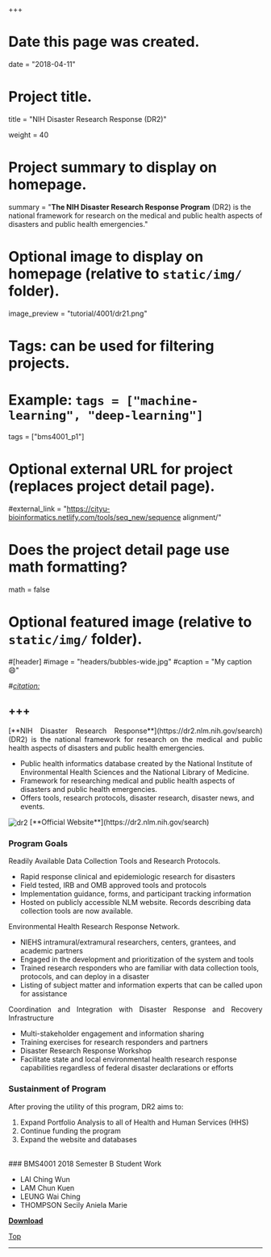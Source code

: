+++
# Date this page was created.
date = "2018-04-11"

# Project title.
title = "NIH Disaster Research Response (DR2)"

weight = 40
# Project summary to display on homepage.
summary = "**The NIH Disaster Research Response Program** (DR2) is the national framework for research on the medical and public health aspects of disasters and public health emergencies."

# Optional image to display on homepage (relative to `static/img/` folder).
image_preview = "tutorial/4001/dr21.png"

# Tags: can be used for filtering projects.
# Example: `tags = ["machine-learning", "deep-learning"]`
tags = ["bms4001_p1"]

# Optional external URL for project (replaces project detail page).
#external_link = "https://cityu-bioinformatics.netlify.com/tools/seq_new/sequence alignment/"


# Does the project detail page use math formatting?
math = false

# Optional featured image (relative to `static/img/` folder).
#[header]
#image = "headers/bubbles-wide.jpg"
#caption = "My caption :smile:"

#*[citation:](http://www.sequence-alignment.com/)*

+++
---
<span id="top"></span>

<p align="justify">[**NIH Disaster Research Response**](https://dr2.nlm.nih.gov/search) (DR2) is the national framework for research on the medical and public health aspects of disasters and public health emergencies. 

* Public health informatics database created by the National Institute of Environmental Health Sciences and the National Library of Medicine.
* Framework for researching medical and public health aspects of disasters and public health emergencies.
* Offers tools, research protocols, disaster research, disaster news, and events.

<img src="/img/tutorial/4001/dr2.png" alt="dr2" align="center">
[**Official Website**](https://dr2.nlm.nih.gov/search) 

### Program Goals

<p align="justify">Readily Available Data Collection Tools and Research Protocols.

* Rapid response clinical and epidemiologic research for disasters
* Field tested, IRB and OMB approved tools and protocols
* Implementation guidance, forms, and participant tracking information
* Hosted on publicly accessible NLM website. Records describing data collection tools are now available.

<p align="justify">Environmental Health Research Response Network.

* NIEHS intramural/extramural researchers, centers, grantees, and academic partners
* Engaged in the development and prioritization of the system and tools
* Trained research responders who are familiar with data collection tools, protocols, and can deploy in a disaster
* Listing of subject matter and information experts that can be called upon for assistance

<p align="justify">Coordination and Integration with Disaster Response and Recovery Infrastructure

* Multi-stakeholder engagement and information sharing
* Training exercises for research responders and partners
* Disaster Research Response Workshop
* Facilitate state and local environmental health research response capabilities regardless of federal disaster declarations or efforts


### Sustainment of Program

After proving the utility of this program, DR2 aims to:

1. Expand Portfolio Analysis to all of Health and Human Services (HHS)
2. Continue funding the program
3. Expand the website and databases


<br>
### BMS4001 2018 Semester B Student Work

* LAI Ching Wun
* LAM Chun Kuen
* LEUNG Wai Ching
* THOMPSON Secily Aniela Marie

[**Download**](https://drive.google.com/open?id=1f_UoX_-dv2m2gEPaPuT4q1fmAFMlUmsF)

[<i class="fa fa-hand-o-up fa-1x "></i>Top](#top)

---